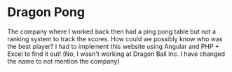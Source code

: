 # Dragon Pong

The company where I worked back then had a ping pong table but not a ranking system to track the scores. How could we possibly know who was the best player? I had to implement this website using Angular and PHP + Excel to find it out! (No, I wasn't working at Dragon Ball Inc. I have changed the name to not mention the company)